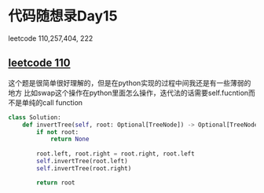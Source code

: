 # 代码随想录Day15

leetcode 110,257,404, 222

## [leetcode 110](https://leetcode.com/problems/invert-binary-tree/)

这个题是很简单很好理解的，但是在python实现的过程中间我还是有一些薄弱的地方
比如swap这个操作在python里面怎么操作，迭代法的话需要self.fucntion而不是单纯的call function

```Python
class Solution:
    def invertTree(self, root: Optional[TreeNode]) -> Optional[TreeNode]:
        if not root:
            return None
        
        root.left, root.right = root.right, root.left
        self.invertTree(root.left)
        self.invertTree(root.right)

        return root
```

